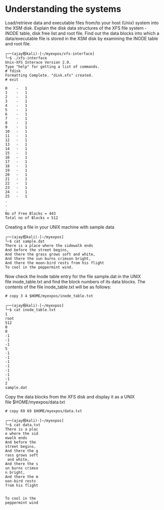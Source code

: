 # Understanding the systems

Load/retrieve data and executable files from/to your host (Unix) system into the XSM disk.
Explain the disk data structures of the XFS file system - INODE table, disk free list and root file.
Find out the data blocks into which a data/executable file is stored in the XSM disk by examining the INODE table and root file.



```
┌──(ajay㉿kali)-[~/myexpos/xfs-interface]
└─$ ./xfs-interface 
Unix-XFS Interace Version 2.0. 
Type "help" for getting a list of commands.
# fdisk 
Formatting Complete. "disk.xfs" created.
# exit

```


```
0 	 - 	 1  
1 	 - 	 1  
2 	 - 	 1  
3 	 - 	 1  
4 	 - 	 1  
5 	 - 	 1  
6 	 - 	 1  
7 	 - 	 1  
8 	 - 	 1  
9 	 - 	 1  
10 	 - 	 1  
11 	 - 	 1  
12 	 - 	 1  
13 	 - 	 1  
14 	 - 	 1  
15 	 - 	 1  
16 	 - 	 1  
17 	 - 	 1  
18 	 - 	 1  
19 	 - 	 1  
20 	 - 	 1  
21 	 - 	 1  
22 	 - 	 1  
23 	 - 	 1  
24 	 - 	 1  
25 	 - 	 1  
.
.
.
No of Free Blocks = 443
Total no of Blocks = 512

```

Creating a file in your UNIX machine with sample data

```
┌──(ajay㉿kali)-[~/myexpos]
└─$ cat sample.dat 
There is a place where the sidewalk ends
And before the street begins,
And there the grass grows soft and white,
And there the sun burns crimson bright,
And there the moon-bird rests from his flight
To cool in the peppermint wind.

```

Now check the Inode table entry for the file sample.dat in the UNIX file inode_table.txt and find the block numbers of its data blocks. The contents of the file inode_table.txt will be as follows:

```
# copy 3 4 $HOME/myexpos/inode_table.txt
```


```
┌──(ajay㉿kali)-[~/myexpos]
└─$ cat inode_table.txt   
1
root
512
0
0
-1
-1
-1
5
-1
-1
-1
-1
-1
-1
-1
2
sample.dat

```

Copy the data blocks from the XFS disk and display it as a UNIX file $HOME/myexpos/data.txt

```
# copy 69 69 $HOME/myexpos/data.txt
```

```
┌──(ajay㉿kali)-[~/myexpos]
└─$ cat data.txt       
There is a plac
e where the sid
ewalk ends
And before the 
street begins,
And there the g
rass grows soft
 and white,
And there the s
un burns crimso
n bright,
And there the m
oon-bird rests 
from his flight


To cool in the 
peppermint wind

```
